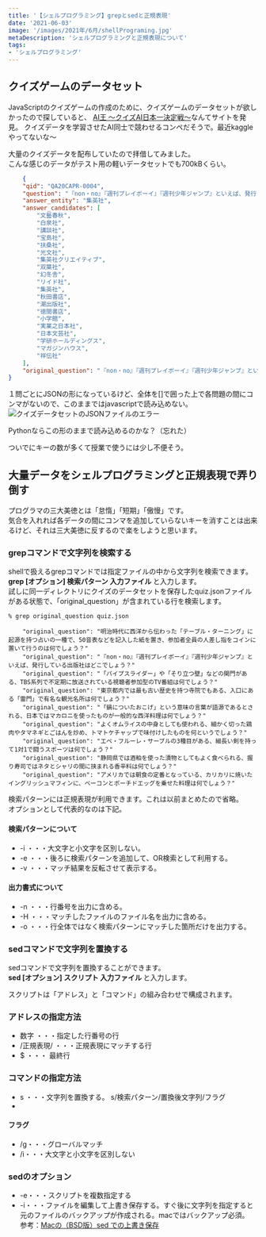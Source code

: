 ```yaml
---
title: '【シェルプログラミング】grepとsedと正規表現'
date: '2021-06-03'
image: '/images/2021年/6月/shellPrograming.jpg'
metaDescription: 'シェルプログラミングと正規表現について'
tags: 
- 'シェルプログラミング'
---
```


## クイズゲームのデータセット
JavaScriptのクイズゲームの作成のために、クイズゲームのデータセットが欲しかったので探していると、
[AI王 〜クイズAI日本一決定戦〜](https://www.nlp.ecei.tohoku.ac.jp/projects/aio/)なんてサイトを発見。
クイズデータを学習させたAI同士で競わせるコンペだそうで。最近kaggleやってないな〜

大量のクイズデータを配布していたので拝借してみました。<br/>
こんな感じのデータがテスト用の軽いデータセットでも700kBくらい。

```json
    {
    "qid": "QA20CAPR-0004",
    "question": "『non・no』『週刊プレイボーイ』『週刊少年ジャンプ』といえば、発行している出版社はどこでしょう?",
    "answer_entity": "集英社",
    "answer_candidates": [
        "文藝春秋",
        "白泉社",
        "講談社",
        "宝島社",
        "扶桑社",
        "光文社",
        "集英社クリエイティブ",
        "双葉社",
        "幻冬舎",
        "リイド社",
        "集英社",
        "秋田書店",
        "潮出版社",
        "徳間書店",
        "小学館",
        "実業之日本社",
        "日本文芸社",
        "学研ホールディングス",
        "マガジンハウス",
        "祥伝社"
    ],
    "original_question": "『non・no』『週刊プレイボーイ』『週刊少年ジャンプ』といえば、発行している出版社はどこでしょう？"
}
```

１問ごとにJSONの形になっているけど、全体を[]で囲った上で各問題の間にコンマがないので、このままではjavascriptで読み込めない。<br/>
![クイズデータセットのJSONファイルのエラー](/images/2021年/6月/quizJSON.png)

Pythonならこの形のままで読み込めるのかな？（忘れた）

ついでにキーの数が多くて授業で使うには少し不便そう。

## 大量データをシェルプログラミングと正規表現で弄り倒す

プログラマの三大美徳とは「怠惰」「短期」「傲慢」です。<br/>
気合を入れれば各データの間にコンマを追加していらないキーを消すことは出来るけど、それは三大美徳に反するので楽をしようと思います。

### grepコマンドで文字列を検索する

shellで扱えるgrepコマンドでは指定ファイルの中から文字列を検索できます。<br/>
**<red>grep [オプション] 検索パターン 入力ファイル </red>** と入力します。<br/>
試しに同一ディレクトリにクイズのデータセットを保存したquiz.jsonファイルがある状態で、「original_question」が含まれている行を検索します。

```terminal
% grep original_question quiz.json

    "original_question": "明治時代に西洋から伝わった「テーブル・ターニング」に起源を持つ占いの一種で、50音表などを記入した紙を置き、参加者全員の人差し指をコインに置いて行うのは何でしょう？"
    "original_question": "『non・no』『週刊プレイボーイ』『週刊少年ジャンプ』といえば、発行している出版社はどこでしょう？"
    "original_question": "「パイプスライダー」や「そり立つ壁」などの関門がある、TBS系列で不定期に放送されている視聴者参加型のTV番組は何でしょう？"
    "original_question": "東京都内では最も古い歴史を持つ寺院でもある、入口にある「雷門」で有名な観光名所は何でしょう？"
    "original_question": "「鍋についたおこげ」という意味の言葉が語源であるとされる、日本ではマカロニを使ったものが一般的な西洋料理は何でしょう？"
    "original_question": "よくオムライスの中身としても使われる、細かく切った鶏肉やタマネギとごはんを炒め、トマトケチャップで味付けしたものを何というでしょう？"
    "original_question": "エペ・フルーレ・サーブルの3種目がある、細長い剣を持って1対1で闘うスポーツは何でしょう？"
    "original_question": "静岡県では酒粕を使った漬物としてもよく食べられる、握り寿司ではネタとシャリの間に挟まれる香辛料は何でしょう？"
    "original_question": "アメリカでは朝食の定番となっている、カリカリに焼いたイングリッシュマフィンに、ベーコンとポーチドエッグを乗せた料理は何でしょう？"

```

検索パターンには正規表現が利用できます。これは以前まとめたので省略。<br/>
オプションとして代表的なのは下記。
#### 検索パターンについて
- -i ・・・大文字と小文字を区別しない。
- -e ・・・後ろに検索パターンを追加して、OR検索として利用する。
- -v ・・・マッチ結果を反転させて表示する。

#### 出力書式について
- -n ・・・行番号を出力に含める。
- -H ・・・マッチしたファイルのファイル名を出力に含める。
- -o ・・・行全体ではなく検索パターンにマッチした箇所だけを出力する。


### sedコマンドで文字列を置換する

sedコマンドで文字列を置換することができます。<br/>
**<red>sed [オプション] スクリプト 入力ファイル </red>** と入力します。<br/>

スクリプトは「アドレス」と「コマンド」の組み合わせで構成されます。
### アドレスの指定方法
- 数字 ・・・指定した行番号の行
- /正規表現/ ・・・正規表現にマッチする行
- $ ・・・ 最終行
  
### コマンドの指定方法
- s ・・・文字列を置換する。 s/検索パターン/置換後文字列/フラグ
- 
#### フラグ
- /g・・・グローバルマッチ
- /i・・・大文字と小文字を区別しない

### sedのオプション
- -e・・・スクリプトを複数指定する
- -i・・・ファイルを編集して上書き保存する。すぐ後に文字列を指定すると元のファイルのバックアップが作成される。macではバックアップ必須。<br/>
参考：[Macの（BSD版）sed での上書き保存](https://qiita.com/catfist/items/1156ae0c7875f61417ee)

